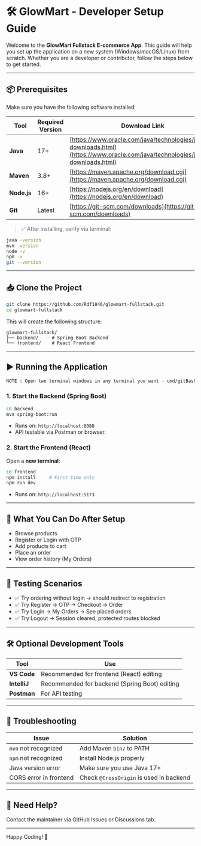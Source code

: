 # 🛠️ GlowMart - Developer Setup Guide

Welcome to the **GlowMart Fullstack E-commerce App**. This guide will help you set up the application on a new system (Windows/macOS/Linux) from scratch. Whether you are a developer or contributor, follow the steps below to get started.

---

## 📦 Prerequisites

Make sure you have the following software installed:

| Tool        | Required Version | Download Link                                                                                                                    |
| ----------- | ---------------- | -------------------------------------------------------------------------------------------------------------------------------- |
| **Java**    | 17+              | [https://www.oracle.com/java/technologies/javase-downloads.html](https://www.oracle.com/java/technologies/javase-downloads.html) |
| **Maven**   | 3.8+             | [https://maven.apache.org/download.cgi](https://maven.apache.org/download.cgi)                                                   |
| **Node.js** | 16+              | [https://nodejs.org/en/download](https://nodejs.org/en/download)                                                                 |
| **Git**     | Latest           | [https://git-scm.com/downloads](https://git-scm.com/downloads)                                                                   |

> ✅ After installing, verify via terminal:

```bash
java -version
mvn -version
node -v
npm -v
git --version
```

---

## 📥 Clone the Project

```bash
git clone https://github.com/Rdf1846/glowmart-fullstack.git
cd glowmart-fullstack
```

This will create the following structure:

```
glowmart-fullstack/
├── backend/     # Spring Boot Backend
└── frontend/    # React Frontend
```

---

## ▶️ Running the Application

```html
NOTE : Open two terminal windows in any terminal you want - cmd/gitBash/IDE Inbuilt terminal. One for frontEnd and another for backend.
```

### 1. Start the Backend (Spring Boot)

```bash
cd backend
mvn spring-boot:run
```

- Runs on: `http://localhost:8080`
- API testable via Postman or browser.

### 2. Start the Frontend (React)

Open a **new terminal**:

```bash
cd frontend
npm install     # First time only
npm run dev
```

- Runs on: `http://localhost:5173`

---

## 🚀 What You Can Do After Setup

- Browse products
- Register or Login with OTP
- Add products to cart
- Place an order
- View order history (My Orders)

---

## 🧪 Testing Scenarios

- ✅ Try ordering without login → should redirect to registration
- ✅ Try Register → OTP → Checkout → Order
- ✅ Try Login → My Orders → See placed orders
- ✅ Try Logout → Session cleared, protected routes blocked

---

## 🛠️ Optional Development Tools

| Tool         | Use                                           |
| ------------ | --------------------------------------------- |
| **VS Code**  | Recommended for frontend (React) editing      |
| **IntelliJ** | Recommended for backend (Spring Boot) editing |
| **Postman**  | For API testing                               |

---

## 🧯 Troubleshooting

| Issue                  | Solution                                |
| ---------------------- | --------------------------------------- |
| `mvn` not recognized   | Add Maven `bin/` to PATH                |
| `npm` not recognized   | Install Node.js properly                |
| Java version error     | Make sure you use Java 17+              |
| CORS error in frontend | Check `@CrossOrigin` is used in backend |

---

## 🤝 Need Help?

Contact the maintainer via GitHub Issues or Discussions tab.

---

Happy Coding! 🚀

